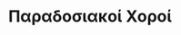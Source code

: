---
title: Παραδοσιακοί Χοροί
slug: paradosiakoi-xoroi
courses: []
schools: []
categories: [Χορός]
---